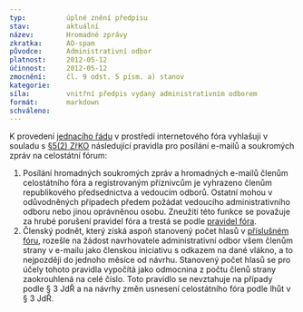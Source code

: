 ```yaml
---
typ:          úplné znění předpisu
stav:         aktuální
název:        Hromadné zprávy
zkratka:      AO-spam
původce:      Administrativní odbor
platnost:     2012-05-12
účinnost:     2012-05-12
zmocnění:     čl. 9 odst. 5 písm. a) stanov
kategorie:    
síla:         vnitřní předpis vydaný administrativním odborem
formát:       markdown
schváleno:    
---
```


K provedení [jednacího řádu](http://www.pirati.cz/rules/jdr) v prostředí internetového fóra vyhlašuji v souladu s [§5(2) ZřKO](http://www.pirati.cz/rules/zrko#pusobnost_odboru) následující pravidla pro posílání e-mailů a soukromých zpráv na celostátní fórum:

1. Posílání hromadných soukromých zpráv a hromadných e-mailů členům celostátního fóra a registrovaným příznivcům je vyhrazeno členům republikového předsednictva a vedoucím odborů. Ostatní mohou v odůvodněných případech předem požádat vedoucího administrativního odboru nebo jinou oprávněnou osobu. Zneužití této funkce se považuje za hrubé porušení pravidel fóra a trestá se podle [pravidel fóra](http://www.pirati.cz/ao/pravidla/forum).
2. Členský podnět, který získá aspoň stanovený počet hlasů v [příslušném fóru](https://forum.pirati.cz/viewforum.php?f=350), rozešle na žádost navrhovatele administrativní odbor všem členům strany v e-mailu jako členskou iniciativu s odkazem na dané vlákno, a to nejpozději do jednoho měsíce od návrhu. Stanovený počet hlasů se pro účely tohoto pravidla vypočítá jako odmocnina z počtu členů strany zaokrouhlená na celé číslo. Toto pravidlo se nevztahuje na případy podle § 3 JdŘ a na návrhy změn usnesení celostátního fóra podle lhůt v § 3 JdŘ.
